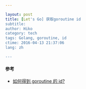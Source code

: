 ```yaml
---

layout: post  
title: [Let's Go] 获取goroutine id  
subtitle:   
author: Hiko  
category: tech
tags: Golang, goroutine, id  
ctime: 2016-04-13 21:37:06  
lang: zh  

---
```




#### 参考

- [如何得到 goroutine 的 id?](http://colobu.com/2016/04/01/how-to-get-goroutine-id/)